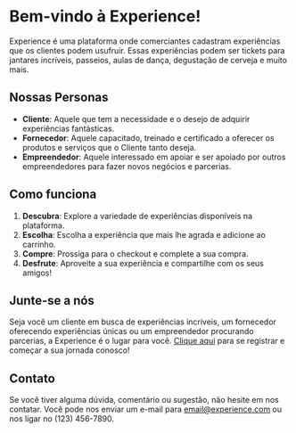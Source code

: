 # Bem-vindo à Experience!

Experience é uma plataforma onde comerciantes cadastram experiências que os clientes podem usufruir. Essas experiências podem ser tickets para jantares incríveis, passeios, aulas de dança, degustação de cerveja e muito mais.

## Nossas Personas

- **Cliente**: Aquele que tem a necessidade e o desejo de adquirir experiências fantásticas.
- **Fornecedor**: Aquele capacitado, treinado e certificado a oferecer os produtos e serviços que o Cliente tanto deseja.
- **Empreendedor**: Aquele interessado em apoiar e ser apoiado por outros empreendedores para fazer novos negócios e parcerias.

## Como funciona

1. **Descubra**: Explore a variedade de experiências disponíveis na plataforma.
2. **Escolha**: Escolha a experiência que mais lhe agrada e adicione ao carrinho.
3. **Compre**: Prossiga para o checkout e complete a sua compra.
4. **Desfrute**: Aproveite a sua experiência e compartilhe com os seus amigos!

## Junte-se a nós

Seja você um cliente em busca de experiências incríveis, um fornecedor oferecendo experiências únicas ou um empreendedor procurando parcerias, a Experience é o lugar para você. [Clique aqui](#) para se registrar e começar a sua jornada conosco!

## Contato

Se você tiver alguma dúvida, comentário ou sugestão, não hesite em nos contatar. Você pode nos enviar um e-mail para [email@experience.com](mailto:email@experience.com) ou nos ligar no (123) 456-7890.

